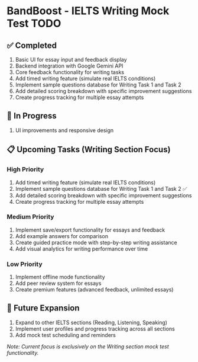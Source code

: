 # BandBoost - IELTS Writing Mock Test TODO

## ✅ Completed
1. Basic UI for essay input and feedback display
2. Backend integration with Google Gemini API
3. Core feedback functionality for writing tasks
4. Add timed writing feature (simulate real IELTS conditions)
5. Implement sample questions database for Writing Task 1 and Task 2
6. Add detailed scoring breakdown with specific improvement suggestions
7. Create progress tracking for multiple essay attempts

## 🔄 In Progress
1. UI improvements and responsive design

## 📋 Upcoming Tasks (Writing Section Focus)

### High Priority
1. Add timed writing feature (simulate real IELTS conditions)
2. Implement sample questions database for Writing Task 1 and Task 2 ✅
3. Add detailed scoring breakdown with specific improvement suggestions
4. Create progress tracking for multiple essay attempts

### Medium Priority
1. Implement save/export functionality for essays and feedback
2. Add example answers for comparison
3. Create guided practice mode with step-by-step writing assistance
4. Add visual analytics for writing performance over time

### Low Priority
1. Implement offline mode functionality
2. Add peer review system for essays
3. Create premium features (advanced feedback, unlimited essays)

## 🔮 Future Expansion
1. Expand to other IELTS sections (Reading, Listening, Speaking)
2. Implement user profiles and progress tracking across all sections
3. Add mock test scheduling and reminders

*Note: Current focus is exclusively on the Writing section mock test functionality.*

